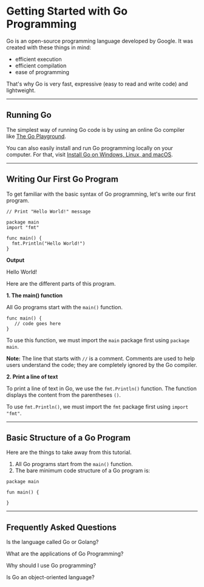 # Getting Started with Go Programming

Go is an open-source programming language developed by Google. It was created with these things in mind:

- efficient execution
- efficient compilation
- ease of programming

That's why Go is very fast, expressive (easy to read and write code) and lightweight.

---

## Running Go

The simplest way of running Go code is by using an online Go compiler like [The Go Playground](https://play.golang.org/).

You can also easily install and run Go programming locally on your computer. For that, visit [Install Go on Windows, Linux, and macOS](https://golang.org/doc/install).

---

## Writing Our First Go Program

To get familiar with the basic syntax of Go programming, let's write our first program.

```
// Print "Hello World!" message

package main
import "fmt"

func main() {
  fmt.Println("Hello World!")
}
```

**Output**

Hello World!

Here are the different parts of this program.

**1. The main() function**

All Go programs start with the `main()` function.

```
func main() {
   // code goes here
}
```

To use this function, we must import the `main` package first using `package main`.

**Note:** The line that starts with `//` is a comment. Comments are used to help users understand the code; they are completely ignored by the Go compiler.

**2. Print a line of text**

To print a line of text in Go, we use the `fmt.Println()` function. The function displays the content from the parentheses `()`.

To use `fmt.Println()`, we must import the `fmt` package first using `import "fmt"`.

---

## Basic Structure of a Go Program

Here are the things to take away from this tutorial.

1. All Go programs start from the `main()` function.
2. The bare minimum code structure of a Go program is:

```
package main

fun main() {

} 
```

---

## Frequently Asked Questions

Is the language called Go or Golang?

What are the applications of Go Programming?

Why should I use Go programming?

Is Go an object-oriented language?
